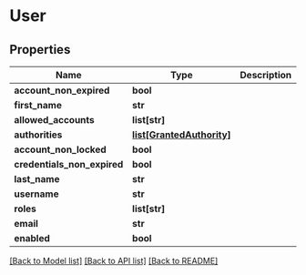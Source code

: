 # User

## Properties
Name | Type | Description | Notes
------------ | ------------- | ------------- | -------------
**account_non_expired** | **bool** |  | [optional] 
**first_name** | **str** |  | [optional] 
**allowed_accounts** | **list[str]** |  | [optional] 
**authorities** | [**list[GrantedAuthority]**](GrantedAuthority.md) |  | [optional] 
**account_non_locked** | **bool** |  | [optional] 
**credentials_non_expired** | **bool** |  | [optional] 
**last_name** | **str** |  | [optional] 
**username** | **str** |  | [optional] 
**roles** | **list[str]** |  | [optional] 
**email** | **str** |  | [optional] 
**enabled** | **bool** |  | [optional] 

[[Back to Model list]](../README.md#documentation-for-models) [[Back to API list]](../README.md#documentation-for-api-endpoints) [[Back to README]](../README.md)


